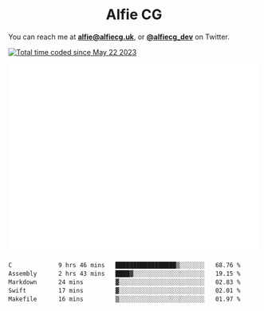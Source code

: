 <h1 align="center">Alfie CG</h1>

You can reach me at **alfie@alfiecg.uk**, or **[@alfiecg_dev](https://twitter.com/alfiecg_dev)** on Twitter.

<a href="https://wakatime.com/@61592169-b9cf-4af8-b6fa-8ac7d4369b01"><img src="https://wakatime.com/badge/user/61592169-b9cf-4af8-b6fa-8ac7d4369b01.svg" alt="Total time coded since May 22 2023" /></a>


<img align="center" src="/github-metrics.svg" alt="Metrics" width="500">

 <!--[![GitHub Streak](https://streak-stats.demolab.com/?user=alfiecg24)](https://git.io/streak-stats)-->

<!--START_SECTION:waka-->

```txt
C             9 hrs 46 mins   █████████████████▒░░░░░░░   68.76 %
Assembly      2 hrs 43 mins   ████▓░░░░░░░░░░░░░░░░░░░░   19.15 %
Markdown      24 mins         ▓░░░░░░░░░░░░░░░░░░░░░░░░   02.83 %
Swift         17 mins         ▓░░░░░░░░░░░░░░░░░░░░░░░░   02.01 %
Makefile      16 mins         ▒░░░░░░░░░░░░░░░░░░░░░░░░   01.97 %
```

<!--END_SECTION:waka-->
